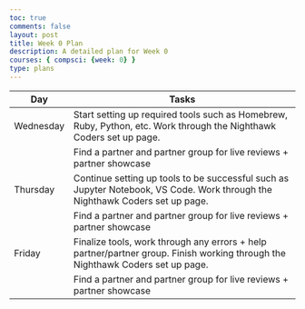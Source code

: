 ```yaml
---
toc: true
comments: false
layout: post
title: Week 0 Plan
description: A detailed plan for Week 0
courses: { compsci: {week: 0} }
type: plans
---
```


| Day | Tasks |
| -------- | -------- |
| Wednesday | Start setting up required tools such as Homebrew, Ruby, Python, etc. Work through the Nighthawk Coders set up page.  |
| | Find a partner and partner group for live reviews + partner showcase
| Thursday | Continue setting up tools to be successful such as Jupyter Notebook, VS Code. Work through the Nighthawk Coders set up page. |
| | Find a partner and partner group for live reviews + partner showcase
| Friday | Finalize tools, work through any errors + help partner/partner group. Finish working through the Nighthawk Coders set up page. |
| | Find a partner and partner group for live reviews + partner showcase

